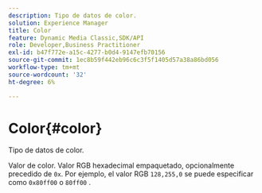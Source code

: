 ```yaml
---
description: Tipo de datos de color.
solution: Experience Manager
title: Color
feature: Dynamic Media Classic,SDK/API
role: Developer,Business Practitioner
exl-id: b47f772e-a15c-4277-b0d4-9147efb70156
source-git-commit: 1ec8b59f442eb96c6c3f5f1405d57a38a86bd056
workflow-type: tm+mt
source-wordcount: '32'
ht-degree: 6%

---
```


# Color{#color}

Tipo de datos de color.

Valor de color. Valor RGB hexadecimal empaquetado, opcionalmente precedido de `0x`. Por ejemplo, el valor RGB `128,255,0` se puede especificar como `0x80ff00` o `80ff00` .
